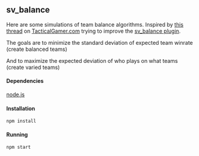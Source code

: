 ## sv_balance

Here are some simulations of team balance algorithms.
Inspired by [this thread][] on [TacticalGamer.com][] trying to improve the [sv_balance plugin][]. 

The goals are to minimize the standard deviation of expected team winrate
 (create balanced teams)

And to maximize the expected deviation of who plays on what teams
 (create varied teams)

#### Dependencies

  [node.js](http://nodejs.org/)

#### Installation

  `npm install`

#### Running

  `npm start`

[this thread]: http://www.tacticalgamer.com/natural-selection-general-discussion/191679-sv_balance-creates-mis-numbered-teams.html
[TacticalGamer.com]: http://tacticalgamer.com
[sv_balance plugin]: https://github.com/lancehilliard/TGNS/blob/master/ns2/lua/plugins/balance.lua